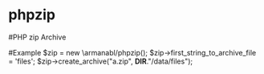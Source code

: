 # phpzip
#PHP zip Archive



#Example
$zip = new \armanabl/phpzip();
$zip->first_string_to_archive_file = 'files';
$zip->create_archive("a.zip", __DIR__."/data/files");
